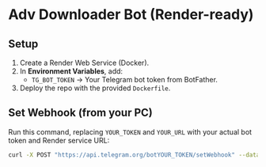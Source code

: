 # Adv Downloader Bot (Render-ready)

## Setup
1. Create a Render Web Service (Docker).
2. In **Environment Variables**, add:
   - `TG_BOT_TOKEN` → Your Telegram bot token from BotFather.
3. Deploy the repo with the provided `Dockerfile`.

## Set Webhook (from your PC)
Run this command, replacing `YOUR_TOKEN` and `YOUR_URL` with your actual bot token and Render service URL:

```bash
curl -X POST "https://api.telegram.org/botYOUR_TOKEN/setWebhook" --data-urlencode "url=YOUR_URL/webhook"
